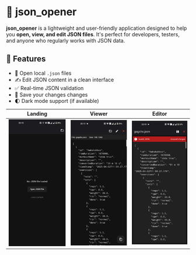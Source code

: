 # 🧩 json_opener

**json_opener** is a lightweight and user-friendly application designed to help you **open, view, and edit JSON files**. It's perfect for developers, testers, and anyone who regularly works with JSON data.

## 🚀 Features

- 📂 Open local `.json` files
- ✍️ Edit JSON content in a clean interface
- ✅ Real-time JSON validation
- 💾 Save your changes changes 
- 🌓 Dark mode support (if available)

| Landing | Viewer | Editor |
|---------|--------|--------|
| <img src="screenshots/landing.png" width="200"/> | <img src="screenshots/viewer.png" width="200"/> | <img src="screenshots/editor.png" width="200"/> |

